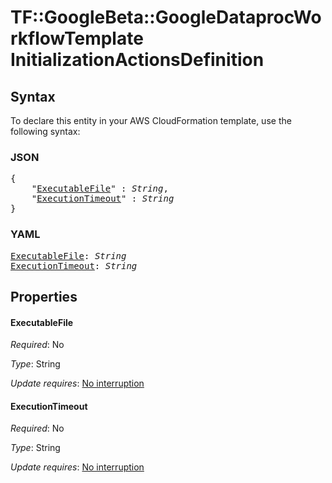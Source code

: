 # TF::GoogleBeta::GoogleDataprocWorkflowTemplate InitializationActionsDefinition

## Syntax

To declare this entity in your AWS CloudFormation template, use the following syntax:

### JSON

<pre>
{
    "<a href="#executablefile" title="ExecutableFile">ExecutableFile</a>" : <i>String</i>,
    "<a href="#executiontimeout" title="ExecutionTimeout">ExecutionTimeout</a>" : <i>String</i>
}
</pre>

### YAML

<pre>
<a href="#executablefile" title="ExecutableFile">ExecutableFile</a>: <i>String</i>
<a href="#executiontimeout" title="ExecutionTimeout">ExecutionTimeout</a>: <i>String</i>
</pre>

## Properties

#### ExecutableFile

_Required_: No

_Type_: String

_Update requires_: [No interruption](https://docs.aws.amazon.com/AWSCloudFormation/latest/UserGuide/using-cfn-updating-stacks-update-behaviors.html#update-no-interrupt)

#### ExecutionTimeout

_Required_: No

_Type_: String

_Update requires_: [No interruption](https://docs.aws.amazon.com/AWSCloudFormation/latest/UserGuide/using-cfn-updating-stacks-update-behaviors.html#update-no-interrupt)

